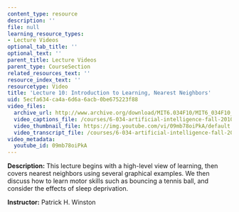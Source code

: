 ```yaml
---
content_type: resource
description: ''
file: null
learning_resource_types:
- Lecture Videos
optional_tab_title: ''
optional_text: ''
parent_title: Lecture Videos
parent_type: CourseSection
related_resources_text: ''
resource_index_text: ''
resourcetype: Video
title: 'Lecture 10: Introduction to Learning, Nearest Neighbors'
uid: 5ecfa634-ca4a-6d6a-6acb-0be675223f88
video_files:
  archive_url: http://www.archive.org/download/MIT6.034F10/MIT6_034F10_lec10_300k.mp4
  video_captions_file: /courses/6-034-artificial-intelligence-fall-2010/960c38a9fa145a3f9f7a501bf6d0a486_09mb78oiPkA.vtt
  video_thumbnail_file: https://img.youtube.com/vi/09mb78oiPkA/default.jpg
  video_transcript_file: /courses/6-034-artificial-intelligence-fall-2010/2dc043b8db5e1b94973f099d9a1f1672_09mb78oiPkA.pdf
video_metadata:
  youtube_id: 09mb78oiPkA
---
```


**Description:** This lecture begins with a high-level view of learning, then covers nearest neighbors using several graphical examples. We then discuss how to learn motor skills such as bouncing a tennis ball, and consider the effects of sleep deprivation.

**Instructor:** Patrick H. Winston
